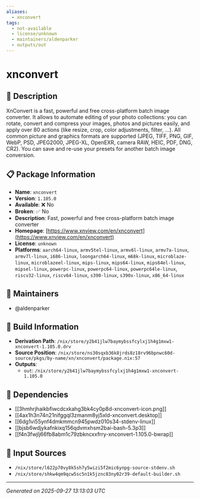 ```yaml
---
aliases:
  - xnconvert
tags:
  - not-available
  - license/unknown
  - maintainers/aldenparker
  - outputs/out
---
```


# xnconvert

## 📝 Description

XnConvert is a fast, powerful and free cross-platform batch image converter.
It allows to automate editing of your photo collections: you can rotate,
convert and compress your images, photos and pictures easily, and apply over
80 actions (like resize, crop, color adjustments, filter, ...).
All common picture and graphics formats are supported (JPEG, TIFF, PNG, GIF,
WebP, PSD, JPEG2000, JPEG-XL, OpenEXR, camera RAW, HEIC, PDF, DNG, CR2).
You can save and re-use your presets for another batch image conversion.


## 📋 Package Information

- **Name**: `xnconvert`
- **Version**: `1.105.0`
- **Available**: ❌ No
- **Broken**: ✅ No
- **Description**: Fast, powerful and free cross-platform batch image converter
- **Homepage**: [https://www.xnview.com/en/xnconvert](https://www.xnview.com/en/xnconvert)
- **License**: `unknown`
- **Platforms**: `aarch64-linux`, `armv5tel-linux`, `armv6l-linux`, `armv7a-linux`, `armv7l-linux`, `i686-linux`, `loongarch64-linux`, `m68k-linux`, `microblaze-linux`, `microblazeel-linux`, `mips-linux`, `mips64-linux`, `mips64el-linux`, `mipsel-linux`, `powerpc-linux`, `powerpc64-linux`, `powerpc64le-linux`, `riscv32-linux`, `riscv64-linux`, `s390-linux`, `s390x-linux`, `x86_64-linux`
## 👥 Maintainers

- @aldenparker


## 🔧 Build Information

- **Derivation Path**: `/nix/store/y2b41jlw7baymybssfcylxj1h4g1mxw1-xnconvert-1.105.0.drv`
- **Source Position**: `/nix/store/ns30sqxb36k8jrds8z18rv96bpnwc60d-source/pkgs/by-name/xn/xnconvert/package.nix:57`
- **Outputs**:
  - `out`:  `/nix/store/y2b41jlw7baymybssfcylxj1h4g1mxw1-xnconvert-1.105.0`

## 🔗 Dependencies

- [[3hmhrjhaikbfiwcdcxkahg3bk4cy0p8d-xnconvert-icon.png]]
- [[4ax1h3n74n21nifggql3zmanm8yj5xld-xnconvert.desktop]]
- [[6dg1vi55ynf4dmkmmcn945pwdz010s34-stdenv-linux]]
- [[bjsb6wdjykafnkixq156qdvmxhsm2bai-bash-5.3p3]]
- [[f4n3fwjlj66fb8abm1c79zbkncxxfrry-xnconvert-1.105.0-bwrap]]

## 📁 Input Sources

- `/nix/store/l622p70vy8k5sh7y5wizi5f2mic6ynpg-source-stdenv.sh`
- `/nix/store/shkw4qm9qcw5sc5n1k5jznc83ny02r39-default-builder.sh`

---
*Generated on 2025-09-27 13:13:03 UTC*
